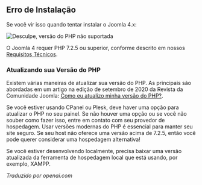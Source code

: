<!-- Filename: J4.x:Unsupported_PHP_Version / Display title: Versão PHP Não Suportada -->

## Erro de Instalação

Se você vir isso quando tentar instalar o Joomla 4.x:

![Desculpe, versão do PHP não suportada](../../../en/images/problems/problems-unsupported-php-version.jpg "Desculpe. Sua versão do PHP não é suportada")

O Joomla 4 requer PHP 7.2.5 ou superior, conforme descrito em nossos
<a href="https://manual.joomla.org/docs/next/get-started/technical-requirements/"
rel="noreferrer noopener">Requisitos Técnicos</a>.

### Atualizando sua Versão do PHP

Existem várias maneiras de atualizar sua versão do PHP. As principais
são abordadas em um artigo na edição de setembro de 2020 da Revista da Comunidade Joomla:
<a href="https://magazine.joomla.org/all-issues/september-2020/how-do-i-update-my-php-version"
rel="noreferrer noopener">Como eu
atualizo minha versão do PHP?</a>.

Se você estiver usando CPanel ou Plesk, deve haver uma opção para atualizar o PHP
no seu painel. Se não houver uma opção ou se você não souber como
fazer isso, entre em contato com seu provedor de hospedagem. Usar versões modernas do PHP é essencial
para manter seu site seguro. Se seu host não oferece uma versão acima
de 7.2.5, então você pode querer considerar uma hospedagem alternativa!

Se você estiver desenvolvendo localmente, precisa baixar uma versão atualizada
da ferramenta de hospedagem local que está usando, por exemplo, 
XAMPP.

*Traduzido por openai.com*

